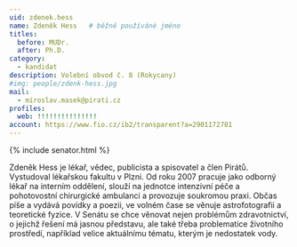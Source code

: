 ```yaml
---
uid: zdenek.hess
name: Zdeněk Hess  	# běžně používáné jméno
titles:
  before: MUDr.
  after: Ph.D.
category:
  - kandidat
description: Volební obvod č. 8 (Rokycany)
#img: people/zdenk-hess.jpg 
mail:
  - miroslav.masek@pirati.cz
profiles:
  web: !!!!!!!!!!!!!!!
account: https://www.fio.cz/ib2/transparent?a=2901172781
---
```


{% include senator.html %} 

Zdeněk Hess je lékař, vědec, publicista a spisovatel a člen Pirátů. Vystudoval lékařskou fakultu v Plzni. Od roku 2007 pracuje jako odborný lékař na interním oddělení, slouží na jednotce intenzivní péče a pohotovostní chirurgické ambulanci a provozuje soukromou praxi. Občas píše a vydává povídky a poezii, ve volném čase se věnuje astrofotografii a teoretické fyzice. V Senátu se chce věnovat nejen problémům zdravotnictví, o jejichž řešení má jasnou představu, ale také třeba problematice životního prostředí, například velice aktuálnímu tématu, kterým je nedostatek vody.


